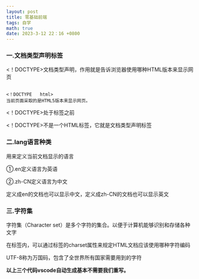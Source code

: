 ```yaml
---
layout: post
title: 零基础前端
tags: 自学
math: true
date: 2023-3-12 22：16 +0800
---
```


### 一.文档类型声明标签

<！DOCTYPE>文档类型声明，作用就是告诉浏览器使用哪种HTML版本来显示网页

```

<！DOCTYPE   html>
当前页面采取的是HTML5版本来显示网页。

```

<！DOCTYPE>处于<html>标签之前

<！DOCTYPE>不是一个HTML标签，它就是文档类型声明标签

### 二.lang语言种类

用来定义当前文档显示的语言

①.en定义语言为英语

②.zh-CN定义语言为中文

定义成en的文档也可以显示中文，定义成zh-CN的文档也可以显示英文

### 三.字符集

字符集（Character set）是多个字符的集合。以便于计算机能够识别和存储各种文字

在<html>标签内，可以通过<meta>标签的charset属性来规定HTML文档应该使用哪种字符编码

UTF-8称为万国码，包含了全世界所有国家需要用到的字符

**以上三个代码vscode自动生成基本不需要我们重写。**